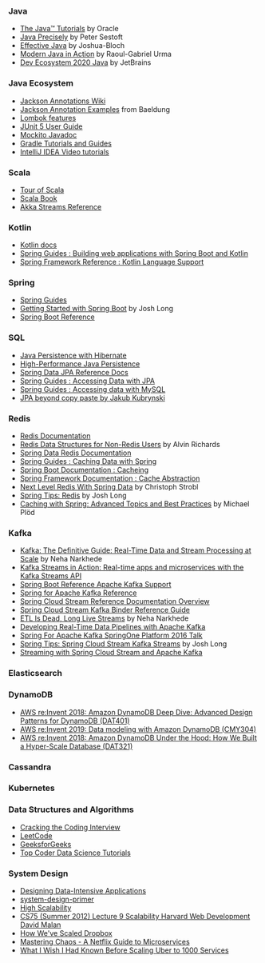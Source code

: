 ### Java
* [The Java™ Tutorials](https://docs.oracle.com/javase/tutorial/) by Oracle
* [Java Precisely](https://www.amazon.com/Java-Precisely-Press-Peter-Sestoft/dp/0262529076/) by Peter Sestoft
* [Effective Java](https://www.amazon.com/Effective-Java-Joshua-Bloch/dp/0134685997) by Joshua-Bloch
* [Modern Java in Action](https://www.amazon.com/Modern-Java-Action-functional-programming/dp/1617293563) by Raoul-Gabriel Urma
* [Dev Ecosystem 2020 Java](https://www.jetbrains.com/lp/devecosystem-2020/java/) by JetBrains

### Java Ecosystem
* [Jackson Annotations Wiki](https://github.com/FasterXML/jackson-annotations/wiki/Jackson-Annotations)
* [Jackson Annotation Examples](https://www.baeldung.com/jackson-annotations) from Baeldung
* [Lombok features](https://projectlombok.org/features/all)
* [JUnit 5 User Guide](https://junit.org/junit5/docs/current/user-guide/)
* [Mockito Javadoc](https://javadoc.io/doc/org.mockito/mockito-core/latest/org/mockito/Mockito.html)
* [Gradle Tutorials and Guides](https://gradle.org/guides/)
* [IntelliJ IDEA Video tutorials](https://www.jetbrains.com/idea/documentation/)

### Scala
* [Tour of Scala](https://docs.scala-lang.org/tour/tour-of-scala.html)
* [Scala Book](https://docs.scala-lang.org/overviews/scala-book/introduction.html)
* [Akka Streams Reference](https://doc.akka.io/docs/akka/current/stream/index.html)

### Kotlin
* [Kotlin docs](https://kotlinlang.org/docs/home.html)
* [Spring Guides : Building web applications with Spring Boot and Kotlin](https://spring.io/guides/tutorials/spring-boot-kotlin/)
* [Spring Framework Reference : Kotlin Language Support](https://docs.spring.io/spring-framework/docs/current/reference/html/languages.html#kotlin)

### Spring
* [Spring Guides](https://spring.io/guides)
* [Getting Started with Spring Boot](https://www.youtube.com/watch?v=sbPSjI4tt10) by Josh Long
* [Spring Boot Reference](https://docs.spring.io/spring-boot/docs/2.1.4.RELEASE/reference/htmlsingle/)

### SQL
* [Java Persistence with Hibernate](https://www.amazon.com/Java-Persistence-Hibernate-Christian-Bauer/dp/1617290459)
* [High-Performance Java Persistence](https://www.amazon.com/High-Performance-Java-Persistence-Vlad-Mihalcea/dp/973022823X)
* [Spring Data JPA Reference Docs](https://docs.spring.io/spring-data/jpa/docs/2.5.0/reference/html/#reference)
* [Spring Guides : Accessing Data with JPA](https://spring.io/guides/gs/accessing-data-jpa/)
* [Spring Guides : Accessing data with MySQL](https://spring.io/guides/gs/accessing-data-mysql/)
* [JPA beyond copy paste by Jakub Kubrynski](https://www.youtube.com/watch?v=EZwpOLCfuq4)

### Redis
* [Redis Documentation](https://redis.io/)
* [Redis Data Structures for Non-Redis Users](https://www.youtube.com/watch?v=ELk_W9BBTDU) by Alvin Richards
* [Spring Data Redis Documentation](https://spring.io/projects/spring-data-redis)
* [Spring Guides : Caching Data with Spring](https://spring.io/guides/gs/caching/)
* [Spring Boot Documentation : Cacheing](https://docs.spring.io/spring-boot/docs/current/reference/html/spring-boot-features.html#boot-features-caching)
* [Spring Framework Documentation : Cache Abstraction](https://docs.spring.io/spring-framework/docs/current/reference/html/integration.html#cache)
* [Next Level Redis With Spring Data](https://www.youtube.com/watch?v=ctfDs7M35Ho) by Christoph Strobl
* [Spring Tips: Redis](https://www.youtube.com/watch?v=_M8xoagybzU) by Josh Long
* [Caching with Spring: Advanced Topics and Best Practices](https://www.youtube.com/watch?v=SpQzWtqulhM) by Michael Plöd

### Kafka
* [Kafka: The Definitive Guide: Real-Time Data and Stream Processing at Scale](https://www.amazon.com/Kafka-Definitive-Real-Time-Stream-Processing/dp/1491936169/) by Neha Narkhede 
* [Kafka Streams in Action: Real-time apps and microservices with the Kafka Streams API](https://www.amazon.com/Kafka-Streams-Action-Real-time-microservices/dp/1617294470)
* [Spring Boot Reference Apache Kafka Support](https://docs.spring.io/spring-boot/docs/current/reference/htmlsingle/#features.messaging.kafka)
* [Spring for Apache Kafka Reference](https://docs.spring.io/spring-kafka/docs/current/reference/html/#introduction)
* [Spring Cloud Stream Reference Documentation Overview](https://docs.spring.io/spring-cloud-stream/docs/3.1.3/reference/html/spring-cloud-stream.html)
* [Spring Cloud Stream Kafka Binder Reference Guide](https://docs.spring.io/spring-cloud-stream-binder-kafka/docs/3.1.3/reference/html/spring-cloud-stream-binder-kafka.html)
* [ETL Is Dead, Long Live Streams](https://www.youtube.com/watch?v=I32hmY4diFY) by Neha Narkhede
* [Developing Real-Time Data Pipelines with Apache Kafka](https://www.youtube.com/watch?v=GRPLRONVDWY)
* [Spring For Apache Kafka SpringOne Platform 2016 Talk](https://www.youtube.com/watch?v=wo-aZ3ITLYU)
* [Spring Tips: Spring Cloud Stream Kafka Streams](https://www.youtube.com/watch?v=YPDzcmqwCNo) by Josh Long
* [Streaming with Spring Cloud Stream and Apache Kafka](https://www.youtube.com/watch?v=5Mgni6AYnWg)

### Elasticsearch

### DynamoDB
* [AWS re:Invent 2018: Amazon DynamoDB Deep Dive: Advanced Design Patterns for DynamoDB (DAT401)](https://www.youtube.com/watch?v=HaEPXoXVf2k)
* [AWS re:Invent 2019: Data modeling with Amazon DynamoDB (CMY304)](https://www.youtube.com/watch?v=DIQVJqiSUkE)
* [AWS re:Invent 2018: Amazon DynamoDB Under the Hood: How We Built a Hyper-Scale Database (DAT321)](https://www.youtube.com/watch?v=yvBR71D0nAQ)

### Cassandra

### Kubernetes

### Data Structures and Algorithms
* [Cracking the Coding Interview](https://www.amazon.com/Cracking-Coding-Interview-6th-Edition/dp/0984782850)
* [LeetCode](https://leetcode.com/)
* [GeeksforGeeks](https://www.geeksforgeeks.org/)
* [Top Coder Data Science Tutorials](https://www.topcoder.com/community/data-science/data-science-tutorials/)

### System Design
* [Designing Data-Intensive Applications](https://www.amazon.com/Designing-Data-Intensive-Applications-Reliable-Maintainable/dp/1449373321)
* [system-design-primer](https://github.com/donnemartin/system-design-primer)
* [High Scalability](http://highscalability.com/)
* [CS75 (Summer 2012) Lecture 9 Scalability Harvard Web Development David Malan](https://www.youtube.com/watch?v=-W9F__D3oY4&list=PLmhRNZyYVpDmLpaVQm3mK5PY5KB_4hLjE&index=10)
* [How We've Scaled Dropbox](https://www.youtube.com/watch?v=PE4gwstWhmc)
* [Mastering Chaos - A Netflix Guide to Microservices](https://www.youtube.com/watch?v=CZ3wIuvmHeM&t=846s)
* [What I Wish I Had Known Before Scaling Uber to 1000 Services](https://www.youtube.com/watch?v=kb-m2fasdDY)


